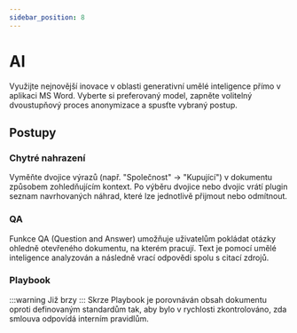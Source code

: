 ```yaml
---
sidebar_position: 8
---
```

# AI

Využijte nejnovější inovace v oblasti generativní umělé inteligence přímo v aplikaci MS
Word. Vyberte si preferovaný model, zapněte volitelný dvoustupňový proces anonymizace a
spusťte vybraný postup.

## Postupy

### Chytré nahrazení

Vyměňte dvojice výrazů (např. "Společnost" -> "Kupující") v dokumentu způsobem
zohledňujícím kontext. Po výběru dvojice nebo dvojic vrátí plugin seznam
navrhovaných náhrad, které lze jednotlivě přijmout nebo odmítnout.

### QA

Funkce QA (Question and Answer) umožňuje uživatelům pokládat otázky ohledně otevřeného
dokumentu, na kterém pracují. Text je pomocí umělé inteligence analyzován a následně
vrací odpovědi spolu s citací zdrojů.

### Playbook

:::warning Již brzy
:::
Skrze Playbook je porovnáván obsah dokumentu oproti definovaným standardům tak, aby
bylo v rychlosti zkontrolováno, zda smlouva odpovídá interním pravidlům.
